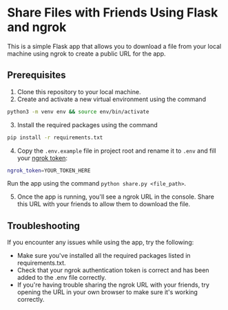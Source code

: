 # Share Files with Friends Using Flask and ngrok

This is a simple Flask app that allows you to download a file from your local machine using ngrok to create a public URL for the app.

## Prerequisites

1. Clone this repository to your local machine.
2. Create and activate a new virtual environment using the command

```bash
python3 -m venv env && source env/bin/activate
```

3. Install the required packages using the command

```bash
pip install -r requirements.txt
```

4. Copy the `.env.example` file in project root and rename it to `.env` and fill your [ngrok token](https://dashboard.ngrok.com/get-started/your-authtoken):

```bash
ngrok_token=YOUR_TOKEN_HERE
```

Run the app using the command `python share.py <file_path>`.

5. Once the app is running, you'll see a ngrok URL in the console. Share this URL with your friends to allow them to download the file.

## Troubleshooting

If you encounter any issues while using the app, try the following:

- Make sure you've installed all the required packages listed in requirements.txt.
- Check that your ngrok authentication token is correct and has been added to the .env file correctly.
- If you're having trouble sharing the ngrok URL with your friends, try opening the URL in your own browser to make sure it's working correctly.
